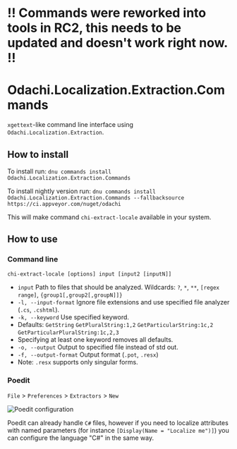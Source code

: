 # !! Commands were reworked into tools in RC2, this needs to be updated and doesn't work right now. !!

# Odachi.Localization.Extraction.Commands

`xgettext`-like command line interface using `Odachi.Localization.Extraction`.

## How to install

To install run: `dnu commands install Odachi.Localization.Extraction.Commands`

To install nightly version run: `dnu commands install Odachi.Localization.Extraction.Commands --fallbacksource https://ci.appveyor.com/nuget/odachi`

This will make command `chi-extract-locale` available in your system.

## How to use

### Command line

`chi-extract-locale [options] input [input2 [inputN]]`

* `input` Path to files that should be analyzed. Wildcards: `?`, `*`, `**`, `[regex range]`, `{group1[,group2[,groupN]]}`
* `-l, --input-format` Ignore file extensions and use specified file analyzer (`.cs`, `.cshtml`).
* `-k, --keyword` Use specified keyword.
 * Defaults: `GetString` `GetPluralString:1,2` `GetParticularString:1c,2` `GetParticularPluralString:1c,2,3`
 * Specifying at least one keyword removes all defaults.
* `-o, --output` Output to specified file instead of std out.
* `-f, --output-format` Output format (`.pot`, `.resx`)
 * Note: `.resx` supports only singular forms.

### Poedit

`File` > `Preferences` > `Extractors` > `New`

![Poedit configuration](https://www.dropbox.com/s/9x9mr9ijkaci0oa/Screenshot%202015-12-02%2002.24.30.png?dl=1)

Poedit can already handle `C#` files, however if you need to localize attributes with named parameters (for instance `[Display(Name = "Localize me")]`) you can configure the language "C#" in the same way.